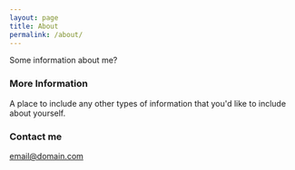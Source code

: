 ```yaml
---
layout: page
title: About
permalink: /about/
---
```


Some information about me?

### More Information

A place to include any other types of information that you'd like to include about yourself.

### Contact me

[email@domain.com](mailto:email@domain.com)